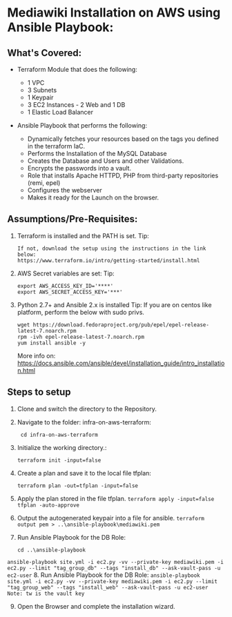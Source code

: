 Mediawiki Installation on AWS using Ansible Playbook: 
========================================================


What's Covered:
----------------
 - Terraform Module that does the following: 
 	- 1 VPC
 	- 3 Subnets  
 	- 1 Keypair 
 	- 3 EC2 Instances - 2 Web and 1 DB
 	- 1 Elastic Load Balancer
   
 - Ansible Playbook that performs the following: 
    - Dynamically fetches your resources based on the tags you defined in the terraform IaC. 
    - Performs the Installation of the MySQL Database
    - Creates the Database and Users and other Validations. 
    - Encrypts the passwords into a vault. 
    - Role that installs Apache HTTPD, PHP from third-party repositories (remi, epel)
    - Configures the webserver
    - Makes it ready for the Launch on the browser. 


Assumptions/Pre-Requisites: 
---------------------------
1. Terraform is installed and the PATH is set. 
	Tip:
	```
	If not, download the setup using the instructions in the link below: 
	https://www.terraform.io/intro/getting-started/install.html
	```
2. AWS Secret variables are set: 
	Tip:
	```
	export AWS_ACCESS_KEY_ID='****'
	export AWS_SECRET_ACCESS_KEY='***'
	```
3. Python 2.7+ and Ansible 2.x is installed
	Tip: If you are on centos like platform, perform the below with sudo privs. 
	```
	wget https://download.fedoraproject.org/pub/epel/epel-release-latest-7.noarch.rpm
	rpm -ivh epel-release-latest-7.noarch.rpm
	yum install ansible -y
	```
	More info on: 
	https://docs.ansible.com/ansible/devel/installation_guide/intro_installation.html

Steps to setup
---------------
1. Clone and switch the directory to the Repository. 

2. Navigate to the folder: infra-on-aws-terraform:

	``` cd infra-on-aws-terraform```
3. Initialize the working directory.:

    ```terraform init -input=false```
4. Create a plan and save it to the local file tfplan: 

	```terraform plan -out=tfplan -input=false``` 
5. Apply the plan stored in the file tfplan.
	```terraform apply -input=false tfplan -auto-approve``` 
6. Output the autogenerated keypair into a file for ansible. 
	```terraform output pem > ..\ansible-playbook\mediawiki.pem```
7. Run Ansible Playbook for the DB Role:

	```cd ..\ansible-playbook ```

  ```ansible-playbook site.yml -i ec2.py -vv --private-key mediawiki.pem -i ec2.py --limit "tag_group_db" --tags "install_db" --ask-vault-pass -u ec2-user```
8. Run Ansible Playbook for the DB Role:
   	```ansible-playbook site.yml -i ec2.py -vv --private-key mediawiki.pem -i ec2.py --limit "tag_group_web" --tags "install_web" --ask-vault-pass -u ec2-user``` 
   		```Note: tw is the vault key```

9. Open the Browser and complete the installation wizard. 
